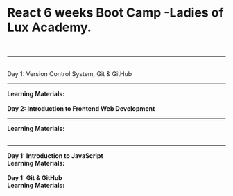 # React 6 weeks Boot Camp -Ladies of Lux Academy.

<br /> 
<hr />
<br />
Day 1: Version Control System, Git & GitHub
<br />
<hr />
<b> Learning Materials: </br
<hr />
<br />
Day 2: Introduction to Frontend Web Development 
<br />
<hr />
<b> Learning Materials: </br
<hr />
<br />
<hr />
Day 1: Introduction to JavaScript 
<br />
<b> Learning Materials: </br
<hr />
  
<br />
Day 1: Git & GitHub
<br />
<b> Learning Materials: </br
<hr />
